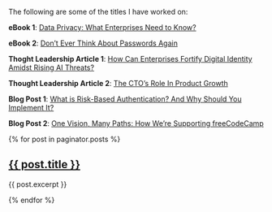 The following are some of the titles I have worked on:

__eBook 1__: [Data Privacy: What Enterprises Need to Know?](https://books2read.com/u/3k2eyK) 

__eBook 2__: [Don’t Ever Think About Passwords Again](https://books2read.com/u/3J6YBA)

__Thoght Leadership Article 1__: [How Can Enterprises Fortify Digital Identity Amidst Rising AI Threats?](https://www.forbes.com/sites/forbestechcouncil/2023/08/11/how-can-enterprises-fortify-digital-identity-amidst-rising-ai-threats/?sh=6d82ed7051f3)

__Thought Leadership Article 2__: [The CTO’s Role In Product Growth](https://www.forbes.com/sites/forbestechcouncil/2022/06/22/the-ctos-role-in-product-growth/?sh=6bb42af21eed)

__Blog Post 1__: [What is Risk-Based Authentication? And Why Should You Implement It?](https://www.loginradius.com/blog/engineering/risk-based-authentication/)

__Blog Post 2__: [One Vision, Many Paths: How We’re Supporting freeCodeCamp](https://www.loginradius.com/blog/engineering/loginradius-sponsorship-freecodecamp/)

{% for post in paginator.posts %}
  <h2><a href="{{ post.url }}">{{ post.title }}</a></h2>
  <p>{{ post.excerpt }}</p>
{% endfor %}
